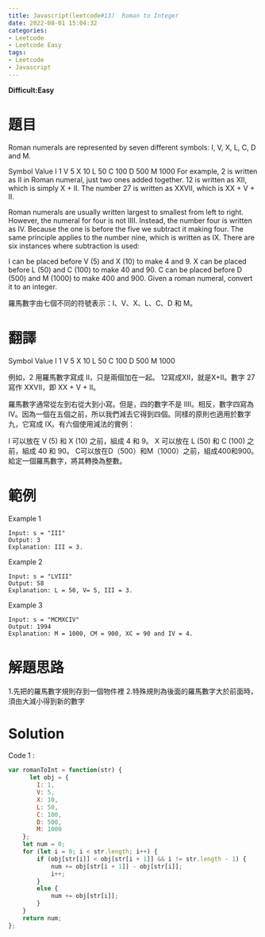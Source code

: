 ```yaml
---
title: Javascript(leetcode#13)  Roman to Integer
date: 2022-08-01 15:04:32
categories: 
- Leetcode 
- Leetcode Easy 
tags:
- Leetcode
- Javascript
---
```


**Difficult:Easy**

# 題目

Roman numerals are represented by seven different symbols: I, V, X, L, C, D and M.

Symbol       Value
I             1
V             5
X             10
L             50
C             100
D             500
M             1000
For example, 2 is written as II in Roman numeral, just two ones added together. 12 is written as XII, which is simply X + II. The number 27 is written as XXVII, which is XX + V + II.

Roman numerals are usually written largest to smallest from left to right. However, the numeral for four is not IIII. Instead, the number four is written as IV. Because the one is before the five we subtract it making four. The same principle applies to the number nine, which is written as IX. There are six instances where subtraction is used:

I can be placed before V (5) and X (10) to make 4 and 9. 
X can be placed before L (50) and C (100) to make 40 and 90. 
C can be placed before D (500) and M (1000) to make 400 and 900.
Given a roman numeral, convert it to an integer.

<!--more-->

羅馬數字由七個不同的符號表示：I、V、X、L、C、D 和 M。

# 翻譯

Symbol       Value
I             1
V             5
X             10
L             50
C             100
D             500
M             1000

例如，2 用羅馬數字寫成 II，只是兩個加在一起。 12寫成XII，就是X+II。數字 27 寫作 XXVII，即 XX + V + II。

羅馬數字通常從左到右從大到小寫。但是，四的數字不是 IIII。相反，數字四寫為 IV。因為一個在五個之前，所以我們減去它得到四個。同樣的原則也適用於數字九，它寫成 IX。有六個使用減法的實例：

I 可以放在 V (5) 和 X (10) 之前，組成 4 和 9。
X 可以放在 L (50) 和 C (100) 之前，組成 40 和 90。
C可以放在D（500）和M（1000）之前，組成400和900。
給定一個羅馬數字，將其轉換為整數。

# 範例


Example 1

```
Input: s = "III"
Output: 3
Explanation: III = 3.
```

Example 2

```
Input: s = "LVIII"
Output: 58
Explanation: L = 50, V= 5, III = 3.
```

Example 3

```
Input: s = "MCMXCIV"
Output: 1994
Explanation: M = 1000, CM = 900, XC = 90 and IV = 4.
```


# 解題思路
1.先把的羅馬數字規則存到一個物件裡
2.特殊規則為後面的羅馬數字大於前面時，須由大減小得到新的數字


# Solution
Code 1 :
```javascript
var romanToInt = function(str) {
      let obj = {
        I: 1,
        V: 5,
        X: 10,
        L: 50,
        C: 100,
        D: 500,
        M: 1000
    };
    let num = 0;
    for (let i = 0; i < str.length; i++) {
        if (obj[str[i]] < obj[str[i + 1]] && i != str.length - 1) {
            num += obj[str[i + 1]] - obj[str[i]];
            i++;
        }
        else {
            num += obj[str[i]];
        }
    }
    return num;
};



```